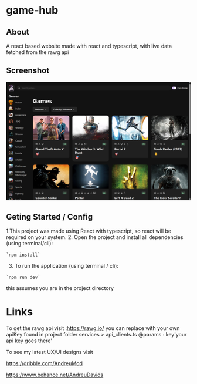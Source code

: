 # game-hub
## About
A react based website made with react and typescript, with live data fetched from the rawg api

## Screenshot
![screenshots](/snapshots/snapshot1.png)

## Geting Started / Config

1.This project was made using React with typescript, so react will be required on your system.
2. Open the project and install all dependencies (using terminal/cli):
```
`npm install`
```
3. To run the application (using terminal / cli):
```
`npm run dev`
```
this assumes you are in the project directory

# Links
To get the rawg api visit :https://rawg.io/ 
you can replace with your own apiKey found in project folder services > api_clients.ts @params : key'your api key goes there'

To see my latest UX/UI designs visit 

https://dribble.com/AndreuMod

https://www.behance.net/AndreuDavids
